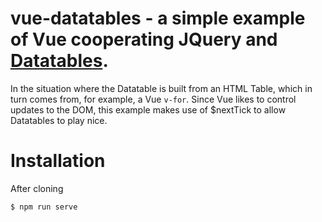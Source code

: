 # vue-datatables - a simple example of Vue cooperating JQuery and [Datatables](https://datatables.net).

In the situation where the Datatable is built from an HTML Table, which in turn comes from, for example, a Vue ```v-for```. Since Vue likes to control updates to the DOM, this example makes use of $nextTick to allow Datatables to play nice.

# Installation

After cloning
```
$ npm run serve
```
